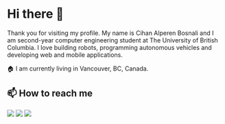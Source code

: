 # Hi there 👋
Thank you for visiting my profile. My name is Cihan Alperen Bosnali and I am second-year computer engineering student at The University of British Columbia. I love building robots, programming autonomous vehicles and developing web and mobile applications.

🏠 I am currently living in Vancouver, BC, Canada.

## 📫 How to reach me
[![](https://img.shields.io/badge/Email-cihanbosnali@gmail.com-informational?style=flat&logo=gmail&logoColor=white&color=darkred)](mailto:cihanbosnali@gmail.com)
[![](https://img.shields.io/badge/Linkedin-cihanbosnali-informational?style=flat&logo=linkedin&logoColor=white&color=darkgreen)](https://www.linkedin.com/in/cihanbosnali/)
[![](https://img.shields.io/badge/Twitter-@cihanbosnali-informational?style=flat&logo=twitter&logoColor=white&color=blue)](https://twitter.com/CihanBosnali/)
